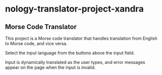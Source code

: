 # nology-translator-project-xandra

## Morse Code Translator

This project is a Morse code translator that handles translation from English to Morse code, and vice versa.

Select the input language from the buttons above the input field.

Input is dynamically translated as the user types, and error messages appear on the page when the input is invalid.